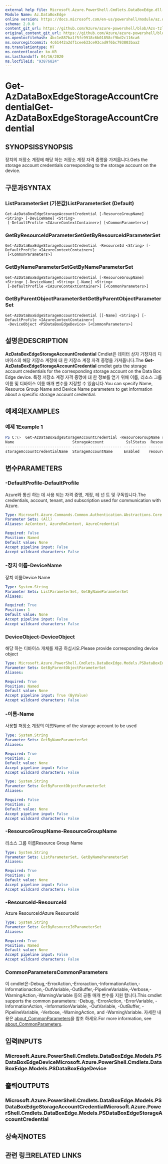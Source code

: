 ```yaml
---
external help file: Microsoft.Azure.PowerShell.Cmdlets.DataBoxEdge.dll-Help.xml
Module Name: Az.DataBoxEdge
online version: https://docs.microsoft.com/en-us/powershell/module/az.databoxedge/get-azdataboxedgestorageaccountcredential
schema: 2.0.0
content_git_url: https://github.com/Azure/azure-powershell/blob/Azs-tzl/src/DataBoxEdge/DataBoxEdge/help/Get-AzDataBoxEdgeStorageAccountCredential.md
original_content_git_url: https://github.com/Azure/azure-powershell/blob/Azs-tzl/src/DataBoxEdge/DataBoxEdge/help/Get-AzDataBoxEdgeStorageAccountCredential.md
ms.openlocfilehash: 4bc1e887ba1f5fc9918c6b01858cf9bd2c116ca6
ms.sourcegitcommit: 4c61442a2df1cee633ce93cad9f6bc793803baa2
ms.translationtype: MT
ms.contentlocale: ko-KR
ms.lasthandoff: 04/16/2020
ms.locfileid: "93876824"
---
```

# <span data-ttu-id="3ec3f-101">Get-AzDataBoxEdgeStorageAccountCredential</span><span class="sxs-lookup"><span data-stu-id="3ec3f-101">Get-AzDataBoxEdgeStorageAccountCredential</span></span>

## <span data-ttu-id="3ec3f-102">SYNOPSIS</span><span class="sxs-lookup"><span data-stu-id="3ec3f-102">SYNOPSIS</span></span>
<span data-ttu-id="3ec3f-103">장치의 저장소 계정에 해당 하는 저장소 계정 자격 증명을 가져옵니다.</span><span class="sxs-lookup"><span data-stu-id="3ec3f-103">Gets the storage account credentials corresponding to the storage account on the device.</span></span>

## <span data-ttu-id="3ec3f-104">구문과</span><span class="sxs-lookup"><span data-stu-id="3ec3f-104">SYNTAX</span></span>

### <span data-ttu-id="3ec3f-105">ListParameterSet (기본값)</span><span class="sxs-lookup"><span data-stu-id="3ec3f-105">ListParameterSet (Default)</span></span>
```
Get-AzDataBoxEdgeStorageAccountCredential [-ResourceGroupName] <String> [-DeviceName] <String>
 [-DefaultProfile <IAzureContextContainer>] [<CommonParameters>]
```

### <span data-ttu-id="3ec3f-106">GetByResourceIdParameterSet</span><span class="sxs-lookup"><span data-stu-id="3ec3f-106">GetByResourceIdParameterSet</span></span>
```
Get-AzDataBoxEdgeStorageAccountCredential -ResourceId <String> [-DefaultProfile <IAzureContextContainer>]
 [<CommonParameters>]
```

### <span data-ttu-id="3ec3f-107">GetByNameParameterSet</span><span class="sxs-lookup"><span data-stu-id="3ec3f-107">GetByNameParameterSet</span></span>
```
Get-AzDataBoxEdgeStorageAccountCredential [-ResourceGroupName] <String> [-DeviceName] <String> [-Name] <String>
 [-DefaultProfile <IAzureContextContainer>] [<CommonParameters>]
```

### <span data-ttu-id="3ec3f-108">GetByParentObjectParameterSet</span><span class="sxs-lookup"><span data-stu-id="3ec3f-108">GetByParentObjectParameterSet</span></span>
```
Get-AzDataBoxEdgeStorageAccountCredential [[-Name] <String>] [-DefaultProfile <IAzureContextContainer>]
 -DeviceObject <PSDataBoxEdgeDevice> [<CommonParameters>]
```

## <span data-ttu-id="3ec3f-109">설명은</span><span class="sxs-lookup"><span data-stu-id="3ec3f-109">DESCRIPTION</span></span>
<span data-ttu-id="3ec3f-110">**AzDataBoxEdgeStorageAccountCredential** Cmdlet은 데이터 상자 가장자리 디바이스의 해당 저장소 계정에 대 한 저장소 계정 자격 증명을 가져옵니다.</span><span class="sxs-lookup"><span data-stu-id="3ec3f-110">The **Get-AzDataBoxEdgeStorageAccountCredential** cmdlet gets the storage account credentials for the corresponding storage account on the Data Box Edge device.</span></span> <span data-ttu-id="3ec3f-111">특정 저장소 계정 자격 증명에 대 한 정보를 얻기 위해 이름, 리소스 그룹 이름 및 디바이스 이름 매개 변수를 지정할 수 있습니다.</span><span class="sxs-lookup"><span data-stu-id="3ec3f-111">You can specify Name, Resource Group Name and Device Name parameters to get information about a specific storage account credential.</span></span>

## <span data-ttu-id="3ec3f-112">예제의</span><span class="sxs-lookup"><span data-stu-id="3ec3f-112">EXAMPLES</span></span>

### <span data-ttu-id="3ec3f-113">예제 1</span><span class="sxs-lookup"><span data-stu-id="3ec3f-113">Example 1</span></span>
```powershell
PS C:\>  Get-AzDataBoxEdgeStorageAccountCredential -ResourceGroupName resourceGroupName -DeviceName deviceName
Name                          StorageAccount          SslStatus  ResourceGroupName
----------------------------- ---------------------- ---------- ---------------------
storageAccountCredentialName  StorageAccountName     Enabled    resourceGroupName
```

## <span data-ttu-id="3ec3f-114">변수</span><span class="sxs-lookup"><span data-stu-id="3ec3f-114">PARAMETERS</span></span>

### <span data-ttu-id="3ec3f-115">-DefaultProfile</span><span class="sxs-lookup"><span data-stu-id="3ec3f-115">-DefaultProfile</span></span>
<span data-ttu-id="3ec3f-116">Azure와 통신 하는 데 사용 되는 자격 증명, 계정, 테 넌 트 및 구독입니다.</span><span class="sxs-lookup"><span data-stu-id="3ec3f-116">The credentials, account, tenant, and subscription used for communication with Azure.</span></span>

```yaml
Type: Microsoft.Azure.Commands.Common.Authentication.Abstractions.Core.IAzureContextContainer
Parameter Sets: (All)
Aliases: AzContext, AzureRmContext, AzureCredential

Required: False
Position: Named
Default value: None
Accept pipeline input: False
Accept wildcard characters: False
```

### <span data-ttu-id="3ec3f-117">-장치 이름</span><span class="sxs-lookup"><span data-stu-id="3ec3f-117">-DeviceName</span></span>
<span data-ttu-id="3ec3f-118">장치 이름</span><span class="sxs-lookup"><span data-stu-id="3ec3f-118">Device Name</span></span>

```yaml
Type: System.String
Parameter Sets: ListParameterSet, GetByNameParameterSet
Aliases:

Required: True
Position: 1
Default value: None
Accept pipeline input: False
Accept wildcard characters: False
```

### <span data-ttu-id="3ec3f-119">DeviceObject</span><span class="sxs-lookup"><span data-stu-id="3ec3f-119">-DeviceObject</span></span>
<span data-ttu-id="3ec3f-120">해당 하는 디바이스 개체를 제공 하십시오.</span><span class="sxs-lookup"><span data-stu-id="3ec3f-120">Please provide corresponding device object</span></span>

```yaml
Type: Microsoft.Azure.PowerShell.Cmdlets.DataBoxEdge.Models.PSDataBoxEdgeDevice
Parameter Sets: GetByParentObjectParameterSet
Aliases:

Required: True
Position: Named
Default value: None
Accept pipeline input: True (ByValue)
Accept wildcard characters: False
```

### <span data-ttu-id="3ec3f-121">-이름</span><span class="sxs-lookup"><span data-stu-id="3ec3f-121">-Name</span></span>
<span data-ttu-id="3ec3f-122">사용할 저장소 계정의 이름</span><span class="sxs-lookup"><span data-stu-id="3ec3f-122">Name of the storage account to be used</span></span>

```yaml
Type: System.String
Parameter Sets: GetByNameParameterSet
Aliases:

Required: True
Position: 2
Default value: None
Accept pipeline input: False
Accept wildcard characters: False
```

```yaml
Type: System.String
Parameter Sets: GetByParentObjectParameterSet
Aliases:

Required: False
Position: 2
Default value: None
Accept pipeline input: False
Accept wildcard characters: False
```

### <span data-ttu-id="3ec3f-123">-ResourceGroupName</span><span class="sxs-lookup"><span data-stu-id="3ec3f-123">-ResourceGroupName</span></span>
<span data-ttu-id="3ec3f-124">리소스 그룹 이름</span><span class="sxs-lookup"><span data-stu-id="3ec3f-124">Resource Group Name</span></span>

```yaml
Type: System.String
Parameter Sets: ListParameterSet, GetByNameParameterSet
Aliases:

Required: True
Position: 0
Default value: None
Accept pipeline input: False
Accept wildcard characters: False
```

### <span data-ttu-id="3ec3f-125">-ResourceId</span><span class="sxs-lookup"><span data-stu-id="3ec3f-125">-ResourceId</span></span>
<span data-ttu-id="3ec3f-126">Azure ResourceId</span><span class="sxs-lookup"><span data-stu-id="3ec3f-126">Azure ResourceId</span></span>

```yaml
Type: System.String
Parameter Sets: GetByResourceIdParameterSet
Aliases:

Required: True
Position: Named
Default value: None
Accept pipeline input: False
Accept wildcard characters: False
```

### <span data-ttu-id="3ec3f-127">CommonParameters</span><span class="sxs-lookup"><span data-stu-id="3ec3f-127">CommonParameters</span></span>
<span data-ttu-id="3ec3f-128">이 cmdlet은-Debug,-ErrorAction,-Erroraction,-InformationAction,-Informationaction,-OutVariable,-OutBuffer,-PipelineVariable,-Verbose,-WarningAction,-WarningVariable 등의 공통 매개 변수를 지원 합니다.</span><span class="sxs-lookup"><span data-stu-id="3ec3f-128">This cmdlet supports the common parameters: -Debug, -ErrorAction, -ErrorVariable, -InformationAction, -InformationVariable, -OutVariable, -OutBuffer, -PipelineVariable, -Verbose, -WarningAction, and -WarningVariable.</span></span> <span data-ttu-id="3ec3f-129">자세한 내용은 [about_CommonParameters](http://go.microsoft.com/fwlink/?LinkID=113216)을 참조 하세요.</span><span class="sxs-lookup"><span data-stu-id="3ec3f-129">For more information, see [about_CommonParameters](http://go.microsoft.com/fwlink/?LinkID=113216).</span></span>

## <span data-ttu-id="3ec3f-130">입력</span><span class="sxs-lookup"><span data-stu-id="3ec3f-130">INPUTS</span></span>

### <span data-ttu-id="3ec3f-131">Microsoft.Azure.PowerShell.Cmdlets.DataBoxEdge.Models.PSDataBoxEdgeDevice</span><span class="sxs-lookup"><span data-stu-id="3ec3f-131">Microsoft.Azure.PowerShell.Cmdlets.DataBoxEdge.Models.PSDataBoxEdgeDevice</span></span>

## <span data-ttu-id="3ec3f-132">출력</span><span class="sxs-lookup"><span data-stu-id="3ec3f-132">OUTPUTS</span></span>

### <span data-ttu-id="3ec3f-133">Microsoft.Azure.PowerShell.Cmdlets.DataBoxEdge.Models.PSDataBoxEdgeStorageAccountCredential</span><span class="sxs-lookup"><span data-stu-id="3ec3f-133">Microsoft.Azure.PowerShell.Cmdlets.DataBoxEdge.Models.PSDataBoxEdgeStorageAccountCredential</span></span>

## <span data-ttu-id="3ec3f-134">상속자</span><span class="sxs-lookup"><span data-stu-id="3ec3f-134">NOTES</span></span>

## <span data-ttu-id="3ec3f-135">관련 링크</span><span class="sxs-lookup"><span data-stu-id="3ec3f-135">RELATED LINKS</span></span>
